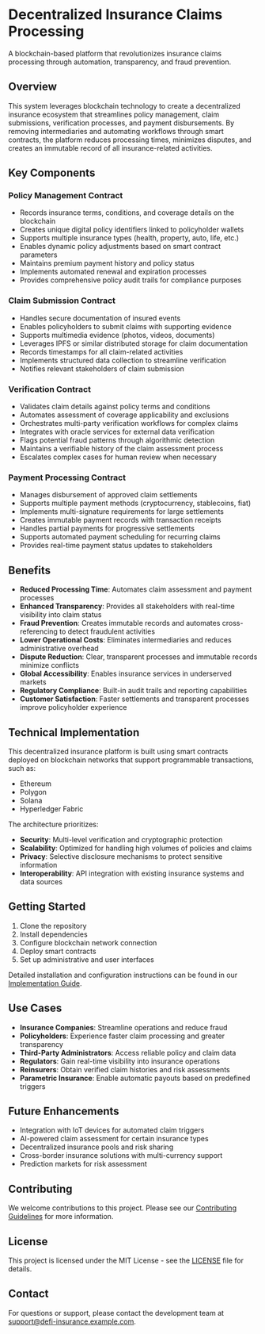 # Decentralized Insurance Claims Processing

A blockchain-based platform that revolutionizes insurance claims processing through automation, transparency, and fraud prevention.

## Overview

This system leverages blockchain technology to create a decentralized insurance ecosystem that streamlines policy management, claim submissions, verification processes, and payment disbursements. By removing intermediaries and automating workflows through smart contracts, the platform reduces processing times, minimizes disputes, and creates an immutable record of all insurance-related activities.

## Key Components

### Policy Management Contract
- Records insurance terms, conditions, and coverage details on the blockchain
- Creates unique digital policy identifiers linked to policyholder wallets
- Supports multiple insurance types (health, property, auto, life, etc.)
- Enables dynamic policy adjustments based on smart contract parameters
- Maintains premium payment history and policy status
- Implements automated renewal and expiration processes
- Provides comprehensive policy audit trails for compliance purposes

### Claim Submission Contract
- Handles secure documentation of insured events
- Enables policyholders to submit claims with supporting evidence
- Supports multimedia evidence (photos, videos, documents)
- Leverages IPFS or similar distributed storage for claim documentation
- Records timestamps for all claim-related activities
- Implements structured data collection to streamline verification
- Notifies relevant stakeholders of claim submission

### Verification Contract
- Validates claim details against policy terms and conditions
- Automates assessment of coverage applicability and exclusions
- Orchestrates multi-party verification workflows for complex claims
- Integrates with oracle services for external data verification
- Flags potential fraud patterns through algorithmic detection
- Maintains a verifiable history of the claim assessment process
- Escalates complex cases for human review when necessary

### Payment Processing Contract
- Manages disbursement of approved claim settlements
- Supports multiple payment methods (cryptocurrency, stablecoins, fiat)
- Implements multi-signature requirements for large settlements
- Creates immutable payment records with transaction receipts
- Handles partial payments for progressive settlements
- Supports automated payment scheduling for recurring claims
- Provides real-time payment status updates to stakeholders

## Benefits

- **Reduced Processing Time**: Automates claim assessment and payment processes
- **Enhanced Transparency**: Provides all stakeholders with real-time visibility into claim status
- **Fraud Prevention**: Creates immutable records and automates cross-referencing to detect fraudulent activities
- **Lower Operational Costs**: Eliminates intermediaries and reduces administrative overhead
- **Dispute Reduction**: Clear, transparent processes and immutable records minimize conflicts
- **Global Accessibility**: Enables insurance services in underserved markets
- **Regulatory Compliance**: Built-in audit trails and reporting capabilities
- **Customer Satisfaction**: Faster settlements and transparent processes improve policyholder experience

## Technical Implementation

This decentralized insurance platform is built using smart contracts deployed on blockchain networks that support programmable transactions, such as:
- Ethereum
- Polygon
- Solana
- Hyperledger Fabric

The architecture prioritizes:
- **Security**: Multi-level verification and cryptographic protection
- **Scalability**: Optimized for handling high volumes of policies and claims
- **Privacy**: Selective disclosure mechanisms to protect sensitive information
- **Interoperability**: API integration with existing insurance systems and data sources

## Getting Started

1. Clone the repository
2. Install dependencies
3. Configure blockchain network connection
4. Deploy smart contracts
5. Set up administrative and user interfaces

Detailed installation and configuration instructions can be found in our [Implementation Guide](docs/implementation.md).

## Use Cases

- **Insurance Companies**: Streamline operations and reduce fraud
- **Policyholders**: Experience faster claim processing and greater transparency
- **Third-Party Administrators**: Access reliable policy and claim data
- **Regulators**: Gain real-time visibility into insurance operations
- **Reinsurers**: Obtain verified claim histories and risk assessments
- **Parametric Insurance**: Enable automatic payouts based on predefined triggers

## Future Enhancements

- Integration with IoT devices for automated claim triggers
- AI-powered claim assessment for certain insurance types
- Decentralized insurance pools and risk sharing
- Cross-border insurance solutions with multi-currency support
- Prediction markets for risk assessment

## Contributing

We welcome contributions to this project. Please see our [Contributing Guidelines](CONTRIBUTING.md) for more information.

## License

This project is licensed under the MIT License - see the [LICENSE](LICENSE) file for details.

## Contact

For questions or support, please contact the development team at [support@defi-insurance.example.com](mailto:support@defi-insurance.example.com).
